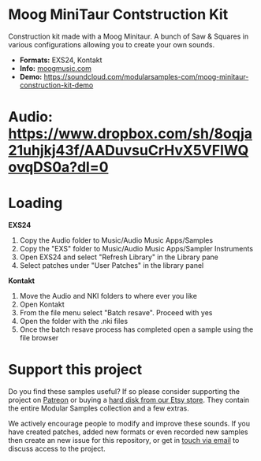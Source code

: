 # Moog MiniTaur Contstruction Kit 

Construction kit made with a Moog Minitaur. A bunch of Saw & Squares in various configurations allowing you to create your own sounds. 


-   **Formats:** EXS24, Kontakt
-    **Info:** [moogmusic.com](https://www.moogmusic.com/products/minitaur)
-    **Demo:** https://soundcloud.com/modularsamples-com/moog-minitaur-construction-kit-demo


 # **Audio:**  https://www.dropbox.com/sh/8oqja21uhjkj43f/AADuvsuCrHvX5VFlWQovqDS0a?dl=0



# Loading

**EXS24**

1. Copy the Audio folder to Music/Audio Music Apps/Samples
2. Copy the "EXS" folder to Music/Audio Music Apps/Sampler Instruments
3. Open EXS24 and select "Refresh Library" in the Library pane
4. Select patches under "User Patches" in the library panel 

**Kontakt**

1. Move the Audio and NKI folders to where ever you like
2. Open Kontakt
3. From the file menu select "Batch resave". Proceed with yes
4. Open the folder with the .nki files 
5. Once the batch resave process has completed open a sample using the file browser


# Support this project

Do you find these samples useful? If so please consider supporting the project on [Patreon](https://www.patreon.com/bePatron?u=3947038) or buying a [hard disk from our Etsy store](https://www.etsy.com/uk/shop/ModularSamplesDisks?ref=simple-shop-header-name&listing_id=757501884). They contain the entire Modular Samples collection and a few extras.

We actively encourage people to modify and improve these sounds. If you have created patches, added new formats or even recorded new samples then create an new issue for this repository, or get in [touch via email](modularsamples@gmail.com) to discuss access to the project.


